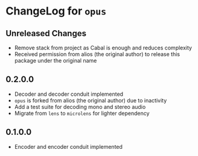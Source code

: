 # ChangeLog for `opus`

## Unreleased Changes

- Remove stack from project as Cabal is enough and reduces complexity
- Received permission from alios (the original author) to release this package under the original name

## 0.2.0.0

- Decoder and decoder conduit implemented
- `opus` is forked from alios (the original author) due to inactivity
- Add a test suite for decoding mono and stereo audio
- Migrate from `lens` to `microlens` for lighter dependency

## 0.1.0.0

- Encoder and encoder conduit implemented
